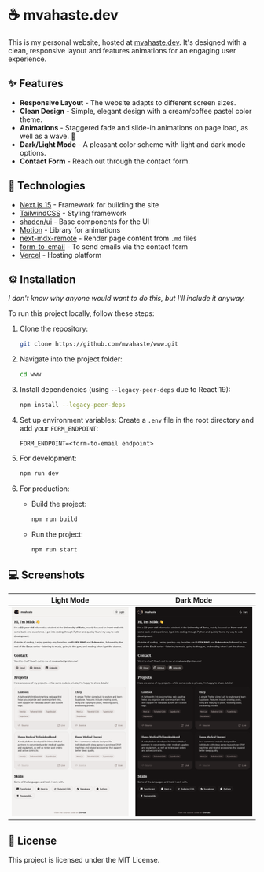 # ☕ mvahaste.dev

This is my personal website, hosted at [mvahaste.dev](https://mvahaste.dev). It's designed with a clean, responsive layout and features animations for an engaging user experience.

## ✨ Features

- **Responsive Layout** - The website adapts to different screen sizes.
- **Clean Design** - Simple, elegant design with a cream/coffee pastel color theme.
- **Animations** - Staggered fade and slide-in animations on page load, as well as a wave. 👋
- **Dark/Light Mode** - A pleasant color scheme with light and dark mode options.
- **Contact Form** - Reach out through the contact form.

## 🧰 Technologies

- [Next.js 15](https://nextjs.org/) - Framework for building the site
- [TailwindCSS](https://tailwindcss.com/) - Styling framework
- [shadcn/ui](https://ui.shadcn.com/) - Base components for the UI
- [Motion](https://motion.dev/) - Library for animations
- [next-mdx-remote](https://github.com/hashicorp/next-mdx-remote) - Render page content from `.md` files
- [form-to-email](https://www.form-to-email.com/) - To send emails via the contact form
- [Vercel](https://vercel.com/) - Hosting platform

## ⚙️ Installation

_I don't know why anyone would want to do this, but I'll include it anyway._

To run this project locally, follow these steps:

1. Clone the repository:
   ```bash
   git clone https://github.com/mvahaste/www.git
   ```
2. Navigate into the project folder:
   ```bash
   cd www
   ```
3. Install dependencies (using `--legacy-peer-deps` due to React 19):
   ```bash
   npm install --legacy-peer-deps
   ```
4. Set up environment variables:
   Create a `.env` file in the root directory and add your `FORM_ENDPOINT`:

   ```env
   FORM_ENDPOINT=<form-to-email endpoint>
   ```

5. For development:

   ```bash
   npm run dev
   ```

6. For production:
   - Build the project:
     ```bash
     npm run build
     ```
   - Run the project:
     ```bash
     npm run start
     ```

## 💻 Screenshots

| Light Mode                                     | Dark Mode                                    |
| ---------------------------------------------- | -------------------------------------------- |
| ![Light mode screenshot](screenshot-light.png) | ![Dark mode screenshot](screenshot-dark.png) |

## 📜 License

This project is licensed under the MIT License.
